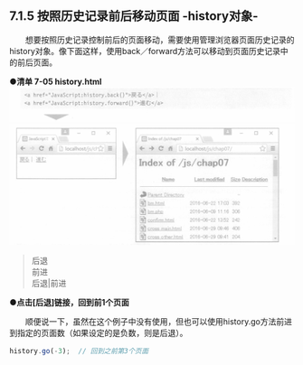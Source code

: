 ## 7.1.5 按照历史记录前后移动页面 -history对象-
&emsp;&emsp;想要按照历史记录控制前后的页面移动，需要使用管理浏览器页面历史记录的history对象。像下面这样，使用back／forward方法可以移动到页面历史记录中的前后页面。

**●清单 7-05 history.html**
![image](../../images/c7/スクリーンショット&#32;2019-04-10&#32;午前9.10.37.png)
![image](../../images/c7/スクリーンショット&#32;2019-04-10&#32;午前9.10.48.png)
> 后退  
> 前进  
> 后退|前进  

**●点击[后退]链接，回到前1个页面**

&emsp;&emsp;顺便说一下，虽然在这个例子中没有使用，但也可以使用history.go方法前进到指定的页面数（如果设定的是负数，则是后退）。
```javascript
history.go(-3);  // 回到之前第3个页面
```